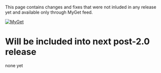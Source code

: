 This page contains changes and fixes that were not inluded in any release yet and available only through MyGet feed. 

[![MyGet](https://img.shields.io/myget/linq2db/vpre/linq2db.svg)](https://www.myget.org/gallery/linq2db)

# Will be included into next post-2.0 release

none yet

